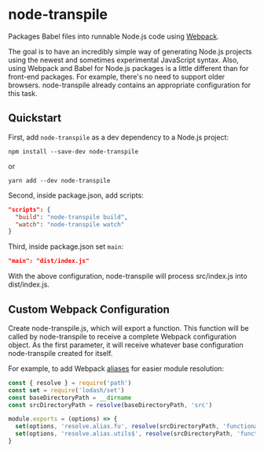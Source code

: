 # node-transpile

Packages Babel files into runnable Node.js code using [Webpack](https://webpack.js.org/).

The goal is to have an incredibly simple way of generating Node.js projects using the newest and sometimes experimental JavaScript syntax. Also, using Webpack and Babel for Node.js packages is a little different than for front-end packages. For example, there's no need to support older browsers. node-transpile already contains an appropriate configuration for this task.

## Quickstart

First, add `node-transpile` as a dev dependency to a Node.js project:
```terminal
npm install --save-dev node-transpile
```
or
```terminal
yarn add --dev node-transpile
```

Second, inside package.json, add scripts:
```json
"scripts": {
  "build": "node-transpile build",
  "watch": "node-transpile watch"
}
```

Third, inside package.json set `main`:
```json
"main": "dist/index.js"
```

With the above configuration, node-transpile will process src/index.js into dist/index.js.

## Custom Webpack Configuration

Create node-transpile.js, which will export a function. This function will be called by node-transpile to receive a complete Webpack configuration object. As the first parameter, it will receive whatever base configuration node-transpile created for itself.

For example, to add Webpack [aliases](https://webpack.js.org/configuration/resolve/#resolve-alias) for easier module resolution:
```js
const { resolve } = require('path')
const set = require('lodash/set')
const baseDirectoryPath = __dirname
const srcDirectoryPath = resolve(baseDirectoryPath, 'src')

module.exports = (options) => {
  set(options, 'resolve.alias.fu', resolve(srcDirectoryPath, 'functional-utils/'))
  set(options, 'resolve.alias.utils$', resolve(srcDirectoryPath, 'functional-utils/utils.js'))
}
```
